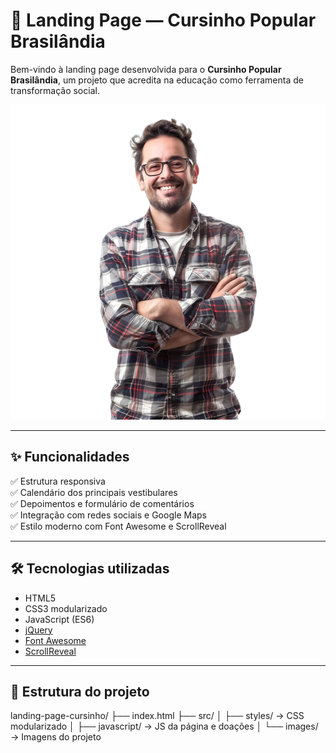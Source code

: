 # 🚀 Landing Page — Cursinho Popular Brasilândia

Bem-vindo à landing page desenvolvida para o **Cursinho Popular Brasilândia**, um projeto que acredita na educação como ferramenta de transformação social.

![Capa do Projeto](src/images/jovem-cruzando-os-bracos-e-olhando-para-a-camera-em-fundo-transparente_401927-1904.png)

---

## ✨ Funcionalidades

✅ Estrutura responsiva  
✅ Calendário dos principais vestibulares  
✅ Depoimentos e formulário de comentários  
✅ Integração com redes sociais e Google Maps  
✅ Estilo moderno com Font Awesome e ScrollReveal  

---

## 🛠️ Tecnologias utilizadas

- HTML5
- CSS3 modularizado
- JavaScript (ES6)
- [jQuery](https://jquery.com/)
- [Font Awesome](https://fontawesome.com/)
- [ScrollReveal](https://scrollrevealjs.org/)

---

## 📁 Estrutura do projeto

landing-page-cursinho/
├── index.html
├── src/
│ ├── styles/ → CSS modularizado
│ ├── javascript/ → JS da página e doações
│ └── images/ → Imagens do projeto